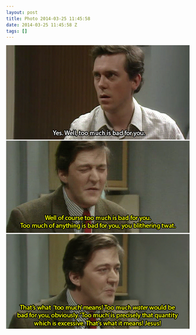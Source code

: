 ```yaml
---
layout: post
title: Photo 2014-03-25 11:45:58
date: 2014-03-25 11:45:58 Z
tags: []
---
```

![](/media/2014/03/80669902225_0.gif)
![](/media/2014/03/80669902225_1.gif)
![](/media/2014/03/80669902225_2.gif)
